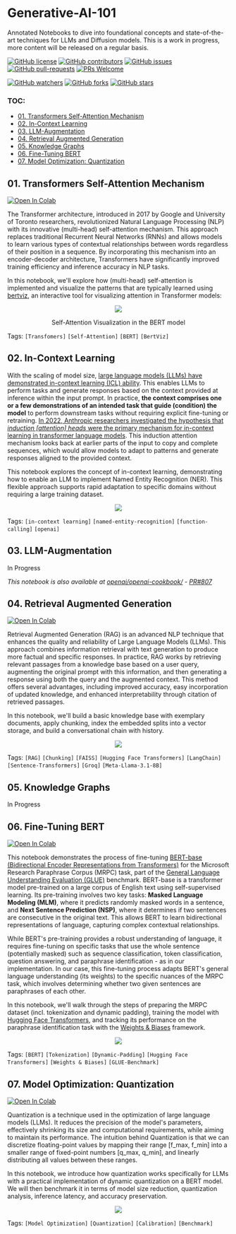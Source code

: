 # Generative-AI-101

Annotated Notebooks to dive into foundational concepts and state-of-the-art techniques for LLMs and Diffusion models. This is a work in progress, more content will be released on a regular basis.

[![GitHub license](https://img.shields.io/github/license/dcarpintero/generative-ai-101.svg)](https://github.com/dcarpintero/generative-ai-101/blob/master/LICENSE)
[![GitHub contributors](https://img.shields.io/github/contributors/dcarpintero/generative-ai-101.svg)](https://GitHub.com/dcarpintero/generative-ai-101/graphs/contributors/)
[![GitHub issues](https://img.shields.io/github/issues/dcarpintero/generative-ai-101.svg)](https://GitHub.com/dcarpintero/generative-ai-101/issues/)
[![GitHub pull-requests](https://img.shields.io/github/issues-pr/dcarpintero/generative-ai-101.svg)](https://GitHub.com/dcarpintero/generative-ai-101/pulls/)
[![PRs Welcome](https://img.shields.io/badge/PRs-welcome-brightgreen.svg?style=flat-square)](http://makeapullrequest.com)

[![GitHub watchers](https://img.shields.io/github/watchers/dcarpintero/generative-ai-101.svg?style=social&label=Watch)](https://GitHub.com/dcarpintero/generative-ai-101/watchers/)
[![GitHub forks](https://img.shields.io/github/forks/dcarpintero/generative-ai-101.svg?style=social&label=Fork)](https://GitHub.com/dcarpintero/generative-ai-101/network/)
[![GitHub stars](https://img.shields.io/github/stars/dcarpintero/generative-ai-101.svg?style=social&label=Star)](https://GitHub.com/dcarpintero/generative-ai-101/stargazers/)

### TOC:
- [01. Transformers Self-Attention Mechanism](#00-transformers-self-attention-mechanism)
- [02. In-Context Learning](#01-in-context-learning)
- [03. LLM-Augmentation](#02-llm-augmentation)
- [04. Retrieval Augmented Generation](#03-retrieval-augmented-generation)
- [05. Knowledge Graphs](#04-knowledge-graphs)
- [06. Fine-Tuning BERT](#05-fine-tuning-bert)
- [07. Model Optimization: Quantization](#07-model-optimization-quantization)

## 01. Transformers Self-Attention Mechanism

[![Open In Colab](https://colab.research.google.com/assets/colab-badge.svg)](https://colab.research.google.com/github/dcarpintero/generative-ai-101/blob/main/00_transformers_self_attention.ipynb) 

The Transformer architecture, introduced in 2017 by Google and University of Toronto researchers, revolutionized Natural Language Processing (NLP) with its innovative (multi-head) self-attention mechanism. This approach replaces traditional Recurrent Neural Networks (RNNs) and allows models to learn various types of contextual relationships between words regardless of their position in a sequence. By incorporating this mechanism into an encoder-decoder architecture, Transformers have significantly improved training efficiency and inference accuracy in NLP tasks.

In this notebook, we'll explore how (multi-head) self-attention is implemented and visualize the patterns that are typically learned using [bertviz](https://pypi.org/project/bertviz/), an interactive tool for visualizing attention in Transformer models:

<p align="center">
  <img src="./static/self_attention_s1.png">
</p>
<p align="center">Self-Attention Visualization in the BERT model</p>

Tags: `[Transfomers]` `[Self-Attention]` `[BERT]` `[BertViz]`

## 02. In-Context Learning

With the scaling of model size, [large language models (LLMs) have demonstrated in-context learning (ICL) ability](https://splab.sdu.edu.cn/GPT3.pdf). This enables LLMs to perform tasks and generate responses based on the context provided at inference within the input prompt. In practice, **the context comprises one or a few demonstrations of an intended task that guide (condition) the model** to perform downstream tasks without requiring explicit fine-tuning or retraining. [In 2022, Anthropic researchers investigated the hypothesis that *induction [attention] heads* were the primary mechanism for in-context learning in transformer language models](https://transformer-circuits.pub/2022/in-context-learning-and-induction-heads/index.html). This induction attention mechanism looks back at earlier parts of the input to copy and complete sequences, which would allow models to adapt to patterns and generate responses aligned to the provided context.

This notebook explores the concept of in-context learning, demonstrating how to enable an LLM to implement Named Entity Recognition (NER). This flexible approach supports rapid adaptation to specific domains without requiring a large training dataset.

<p align="center">
  <img src="./static/in_context_learning.png">
</p>

Tags: `[in-context learning]` `[named-entity-recognition]` `[function-calling]`
`[openai]`

## 03. LLM-Augmentation

In Progress

*This notebook is also available at [openai/openai-cookbook/](openai/openai-cookbook/examples/Named_Entity_Recognition_to_enrich_text.ipynb)* - *[PR#807](https://github.com/openai/openai-cookbook/pull/807)*


## 04. Retrieval Augmented Generation

[![Open In Colab](https://colab.research.google.com/assets/colab-badge.svg)](https://colab.research.google.com/github/dcarpintero/generative-ai-101/blob/main/03_retrieval_augmented_generation.ipynb)

Retrieval Augmented Generation (RAG) is an advanced NLP technique that enhances the quality and reliability of Large Language Models (LLMs). This approach combines information retrieval with text generation to produce more factual and specific responses. In practice, RAG works by retrieving relevant passages from a knowledge base based on a user query, augmenting the original prompt with this information, and then generating a response using both the query and the augmented context. This method offers several advantages, including improved accuracy, easy incorporation of updated knowledge, and enhanced interpretability through citation of retrieved passages.

In this notebook, we'll build a basic knowledge base with exemplary documents, apply chunking, index the embedded splits into a vector storage, and build a conversational chain with history.

<p align="center">
  <img src="./static/retrieval_augmented_generation.png">
</p>

Tags: `[RAG]` `[Chunking]` `[FAISS]` `[Hugging Face Transformers]` `[LangChain]` `[Sentence-Transformers]` `[Groq]` `[Meta-Llama-3.1-8B]`

## 05. Knowledge Graphs

In Progress

## 06. Fine-Tuning BERT

[![Open In Colab](https://colab.research.google.com/assets/colab-badge.svg)](https://colab.research.google.com/github/dcarpintero/generative-ai-101/blob/main/05_fine_tuning_bert.ipynb)

This notebook demonstrates the process of fine-tuning [BERT-base (Bidirectional Encoder Representations from Transformers)](https://arxiv.org/abs/1810.04805) for the Microsoft Research Paraphrase Corpus (MRPC) task, part of the [General Language Understanding Evaluation (GLUE)](https://gluebenchmark.com/) benchmark. BERT-base is a transformer model pre-trained on a large corpus of English text using self-supervised learning. Its pre-training involves two key tasks: **Masked Language Modeling (MLM)**, where it predicts randomly masked words in a sentence, and **Next Sentence Prediction (NSP)**, where it determines if two sentences are consecutive in the original text. This allows BERT to learn bidirectional representations of language, capturing complex contextual relationships.

While BERT's pre-training provides a robust understanding of language, it requires fine-tuning on specific tasks that use the whole sentence (potentially masked) such as sequence classification, token classification, question answering, and paraphrase identification - as in our implementation. In our case, this fine-tuning process adapts BERT's general language understanding (its weights) to the specific nuances of the MRPC task, which involves determining whether two given sentences are paraphrases of each other.

In this notebook, we'll walk through the steps of preparing the MRPC dataset (incl. tokenization and dynamic padding), training the model with [Hugging Face Transformers](https://huggingface.co/docs/transformers/index), and tracking its performance on the paraphrase identification task with the [Weights & Biases](https://wandb.ai/site) framework.

<p align="center">
  <img src="./static/fine_tuning_process.png">
</p>

Tags: `[BERT]` `[Tokenization]` `[Dynamic-Padding]` `[Hugging Face Transformers]` `[Weights & Biases]` `[GLUE-Benchmark]` 

## 07. Model Optimization: Quantization

[![Open In Colab](https://colab.research.google.com/assets/colab-badge.svg)](https://colab.research.google.com/github/dcarpintero/generative-ai-101/blob/main/07_model_optimization_quantization.ipynb)

Quantization is a technique used in the optimization of large language models (LLMs). It reduces the precision of the model's parameters, effectively shrinking its size and computational requirements, while aiming to maintain its performance. The intuition behind Quantization is that we can discretize floating-point values by mapping their range [f_max, f_min] into a smaller range of fixed-point numbers [q_max, q_min], and linearly distributing all values between these ranges. 

In this notebook, we introduce how quantization works specifically for LLMs with a practical implementation of dynamic quantization on a BERT model. We will then benchmark it in terms of model size reduction, quantization analysis, inference latency, and accuracy preservation.

<p align="center">
  <img src="./static/model_quantization.png">
</p>

Tags: `[Model Optimization]` `[Quantization]` `[Calibration]` `[Benchmark]`